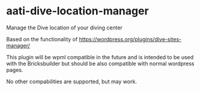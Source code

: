 # aati-dive-location-manager
Manage the Dive location of your diving center

Based on the functionality of https://wordpress.org/plugins/dive-sites-manager/

This plugin will be wpml compatible in the future and is intended to be used with the Bricksbuilder but should be also compatible with normal wordpress pages.

No other compabilities are supported, but may work.
